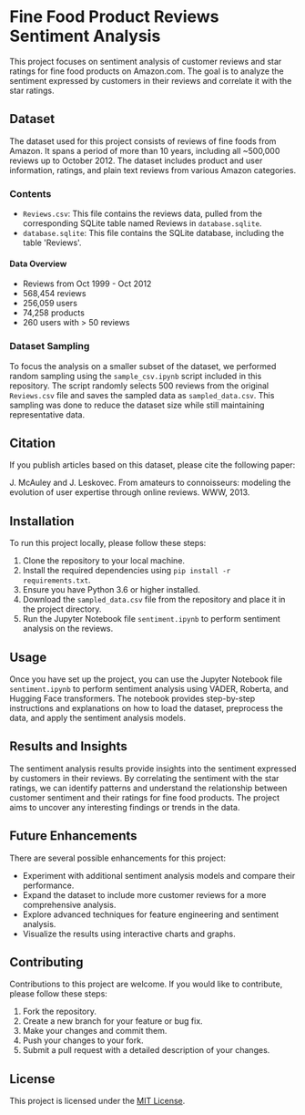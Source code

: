 # Fine Food Product Reviews Sentiment Analysis

This project focuses on sentiment analysis of customer reviews and star ratings for fine food products on Amazon.com. The goal is to analyze the sentiment expressed by customers in their reviews and correlate it with the star ratings.

## Dataset

The dataset used for this project consists of reviews of fine foods from Amazon. It spans a period of more than 10 years, including all ~500,000 reviews up to October 2012. The dataset includes product and user information, ratings, and plain text reviews from various Amazon categories.

### Contents

- `Reviews.csv`: This file contains the reviews data, pulled from the corresponding SQLite table named Reviews in `database.sqlite`.
- `database.sqlite`: This file contains the SQLite database, including the table 'Reviews'.

#### Data Overview

- Reviews from Oct 1999 - Oct 2012
- 568,454 reviews
- 256,059 users
- 74,258 products
- 260 users with > 50 reviews

### Dataset Sampling

To focus the analysis on a smaller subset of the dataset, we performed random sampling using the `sample_csv.ipynb` script included in this repository. The script randomly selects 500 reviews from the original `Reviews.csv` file and saves the sampled data as `sampled_data.csv`. This sampling was done to reduce the dataset size while still maintaining representative data.

## Citation

If you publish articles based on this dataset, please cite the following paper:

J. McAuley and J. Leskovec. From amateurs to connoisseurs: modeling the evolution of user expertise through online reviews. WWW, 2013.

## Installation

To run this project locally, please follow these steps:

1. Clone the repository to your local machine.
2. Install the required dependencies using `pip install -r requirements.txt`.
3. Ensure you have Python 3.6 or higher installed.
4. Download the `sampled_data.csv` file from the repository and place it in the project directory.
5. Run the Jupyter Notebook file `sentiment.ipynb` to perform sentiment analysis on the reviews.

## Usage

Once you have set up the project, you can use the Jupyter Notebook file `sentiment.ipynb` to perform sentiment analysis using VADER, Roberta, and Hugging Face transformers. The notebook provides step-by-step instructions and explanations on how to load the dataset, preprocess the data, and apply the sentiment analysis models.

## Results and Insights

The sentiment analysis results provide insights into the sentiment expressed by customers in their reviews. By correlating the sentiment with the star ratings, we can identify patterns and understand the relationship between customer sentiment and their ratings for fine food products. The project aims to uncover any interesting findings or trends in the data.

## Future Enhancements

There are several possible enhancements for this project:

- Experiment with additional sentiment analysis models and compare their performance.
- Expand the dataset to include more customer reviews for a more comprehensive analysis.
- Explore advanced techniques for feature engineering and sentiment analysis.
- Visualize the results using interactive charts and graphs.

## Contributing

Contributions to this project are welcome. If you would like to contribute, please follow these steps:

1. Fork the repository.
2. Create a new branch for your feature or bug fix.
3. Make your changes and commit them.
4. Push your changes to your fork.
5. Submit a pull request with a detailed description of your changes.

## License

This project is licensed under the [MIT License](LICENSE).



